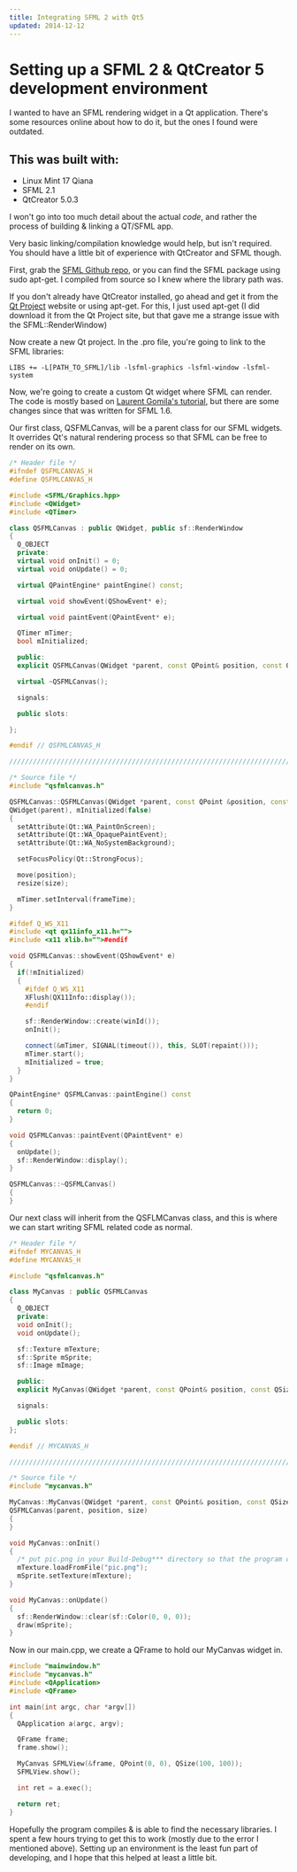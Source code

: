 ```yaml
---
title: Integrating SFML 2 with Qt5
updated: 2014-12-12
---
```


# Setting up a SFML 2 & QtCreator 5 development environment

I wanted to have an SFML rendering widget in a Qt application. There's some resources online about how to do it, but the ones I found were outdated.

## This was built with:

*   Linux Mint 17 Qiana
*   SFML 2.1
*   QtCreator 5.0.3

I won't go into too much detail about the actual _code_, and rather the process of building & linking a QT/SFML app.

Very basic linking/compilation knowledge would help, but isn't required. You should have a little bit of experience with QtCreator and SFML though.

First, grab the [SFML Github repo](https://github.com/LaurentGomila/SFML), or you can find the SFML package using sudo apt-get. I compiled from source so I knew where the library path was.

If you don't already have QtCreator installed, go ahead and get it from the [Qt Project](http://qt-project.org/downloads) website or using apt-get. For this, I just used apt-get (I did download it from the Qt Project site, but that gave me a strange issue with the SFML::RenderWindow)

Now create a new Qt project. In the .pro file, you're going to link to the SFML libraries:

```
LIBS += -L[PATH_TO_SFML]/lib -lsfml-graphics -lsfml-window -lsfml-system
```

Now, we're going to create a custom Qt widget where SFML can render. The code is mostly based on [Laurent Gomila's tutorial](http://sfml-dev.org/tutorials/1.6/graphics-qt.php), but there are some changes since that was written for SFML 1.6.

Our first class, QSFMLCanvas, will be a parent class for our SFML widgets. It overrides Qt's natural rendering process so that SFML can be free to render on its own.

```cpp
/* Header file */
#ifndef QSFMLCANVAS_H
#define QSFMLCANVAS_H

#include <SFML/Graphics.hpp>
#include <QWidget>
#include <QTimer>

class QSFMLCanvas : public QWidget, public sf::RenderWindow
{
  Q_OBJECT
  private:
  virtual void onInit() = 0;
  virtual void onUpdate() = 0;

  virtual QPaintEngine* paintEngine() const;

  virtual void showEvent(QShowEvent* e);

  virtual void paintEvent(QPaintEvent* e);

  QTimer mTimer;
  bool mInitialized;

  public:
  explicit QSFMLCanvas(QWidget *parent, const QPoint& position, const QSize& size, unsigned int frametime = 0);

  virtual ~QSFMLCanvas();

  signals:

  public slots:

};

#endif // QSFMLCANVAS_H

///////////////////////////////////////////////////////////////////////////////////////////////////

/* Source file */
#include "qsfmlcanvas.h"

QSFMLCanvas::QSFMLCanvas(QWidget *parent, const QPoint &position, const QSize &size, unsigned int frameTime) :
QWidget(parent), mInitialized(false)
{
  setAttribute(Qt::WA_PaintOnScreen);
  setAttribute(Qt::WA_OpaquePaintEvent);
  setAttribute(Qt::WA_NoSystemBackground);

  setFocusPolicy(Qt::StrongFocus);

  move(position);
  resize(size);

  mTimer.setInterval(frameTime);
}

#ifdef Q_WS_X11
#include <qt qx11info_x11.h="">
#include <x11 xlib.h="">#endif

void QSFMLCanvas::showEvent(QShowEvent* e)
{
  if(!mInitialized)
  {
    #ifdef Q_WS_X11
    XFlush(QX11Info::display());
    #endif

    sf::RenderWindow::create(winId());
    onInit();

    connect(&mTimer, SIGNAL(timeout()), this, SLOT(repaint()));
    mTimer.start();
    mInitialized = true;
  }
}

QPaintEngine* QSFMLCanvas::paintEngine() const
{
  return 0;
}

void QSFMLCanvas::paintEvent(QPaintEvent* e)
{
  onUpdate();
  sf::RenderWindow::display();
}

QSFMLCanvas::~QSFMLCanvas()
{
}
```

Our next class will inherit from the QSFLMCanvas class, and this is where we can start writing SFML related code as normal.

```cpp
/* Header file */
#ifndef MYCANVAS_H
#define MYCANVAS_H

#include "qsfmlcanvas.h"

class MyCanvas : public QSFMLCanvas
{
  Q_OBJECT
  private:
  void onInit();
  void onUpdate();

  sf::Texture mTexture;
  sf::Sprite mSprite;
  sf::Image mImage;

  public:
  explicit MyCanvas(QWidget *parent, const QPoint& position, const QSize& size);

  signals:

  public slots:
};

#endif // MYCANVAS_H

///////////////////////////////////////////////////////////////////////////////////////////////////

/* Source file */
#include "mycanvas.h"

MyCanvas::MyCanvas(QWidget *parent, const QPoint& position, const QSize& size) :
QSFMLCanvas(parent, position, size)
{
}

void MyCanvas::onInit()
{
  /* put pic.png in your Build-Debug*** directory so that the program can find it*/
  mTexture.loadFromFile("pic.png");
  mSprite.setTexture(mTexture);
}

void MyCanvas::onUpdate()
{
  sf::RenderWindow::clear(sf::Color(0, 0, 0));
  draw(mSprite);
}
```

Now in our main.cpp, we create a QFrame to hold our MyCanvas widget in.

```cpp
#include "mainwindow.h"
#include "mycanvas.h"
#include <QApplication>
#include <QFrame>

int main(int argc, char *argv[])
{
  QApplication a(argc, argv);

  QFrame frame;
  frame.show();

  MyCanvas SFMLView(&frame, QPoint(0, 0), QSize(100, 100));
  SFMLView.show();

  int ret = a.exec();

  return ret;
}

```

Hopefully the program compiles & is able to find the necessary libraries. I spent a few hours trying to get this to work (mostly due to the error I mentioned above). Setting up an environment is the least fun part of developing, and I hope that this helped at least a little bit.

